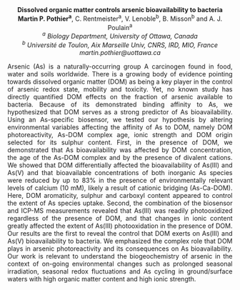 <center><strong>Dissolved organic matter controls arsenic bioavailability to bacteria</strong>

<center><strong>Martin P. Pothier<sup>a</sup></strong>, C. Rentmeister<sup>a</sup>, V. Lenoble<sup>b</sup>, B. Misson<sup>b</sup>
and A. J. Poulain<sup>a</sup>

<center><i><sup>a</sup> Biology Department, University of Ottawa, Canada</i>

<center><i><sup>b</sup> Université de Toulon, Aix Marseille Univ, CNRS, IRD, MIO, France</i>

<center><i>martin.pothier@uottawa.ca</i>

<p style="text-align:justify">Arsenic (As) is a naturally-occurring group A carcinogen found in food,
water and soils worldwide. There is a growing body of evidence pointing
towards dissolved organic matter (DOM) as being a key player in the
control of arsenic redox state, mobility and toxicity. Yet, no known
study has directly quantified DOM effects on the fraction of arsenic
available to bacteria. Because of its demonstrated binding affinity to
As, we hypothesized that DOM serves as a strong predictor of As
bioavailability. Using an As-specific biosensor, we tested our
hypothesis by altering environmental variables affecting the affinity of
As to DOM, namely DOM photoreactivity, As-DOM complex age, ionic
strength and DOM origin selected for its sulphur content. First, in the
presence of DOM, we demonstrated that As bioavailability was affected by
DOM concentration, the age of the As-DOM complex and by the presence of
divalent cations. We showed that DOM differentially affected the
bioavailability of As(III) and As(V) and that bioavailable
concentrations of both inorganic As species were reduced by up to 83% in
the presence of environmentally relevant levels of calcium (10 mM),
likely a result of cationic bridging (As-Ca-DOM). Here, DOM aromaticity,
sulphur and carboxyl content appeared to control the extent of As
species uptake. Second, the combination of the biosensor and ICP-MS
measurements revealed that As(III) was readily photooxidized regardless
of the presence of DOM, and that changes in ionic content greatly
affected the extent of As(III) photooxidation in the presence of DOM.
Our results are the first to reveal the control that DOM exerts on
As(III) and As(V) bioavailability to bacteria. We emphasized the complex
role that DOM plays in arsenic photoreactivity and its consequences on
As bioavailability. Our work is relevant to understand the
biogeochemistry of arsenic in the context of on-going environmental
changes such as prolonged seasonal irradiation, seasonal redox
fluctuations and As cycling in ground/surface waters with high organic
matter content and high ionic strength.

